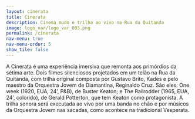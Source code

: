 ```yaml
---
layout: cinerata
title: Cinerata 
description: Cinema mudo e trilha ao vivo na Rua da Quitanda
image: logo_var/logo_var_003.png	
permalink: /cinerata
nav-menu: true
nav-menu-order: 5
show_tile: false
---
```


A Cinerata é uma experiência imersiva que remonta aos primórdios da sétima arte. Dois filmes silenciosos projetados em um telão na Rua da Quitanda, com trilha original composta por Gustavo Brito, Kades e pelo maestro da Orquestra Jovem de Diamantina, Reginaldo Cruz. São eles: One week (1920, EUA, 24’, P&B), de Buster Keaton; e The Railrodder (1965, EUA, 24’, colorido), de Gerald Potterton, que tem Keaton como protagonista. 
A trilha sonora será executada ao vivo por uma banda no chão e por músicos da Orquestra Jovem nas sacadas, como acontece na tradicional Vesperata.
